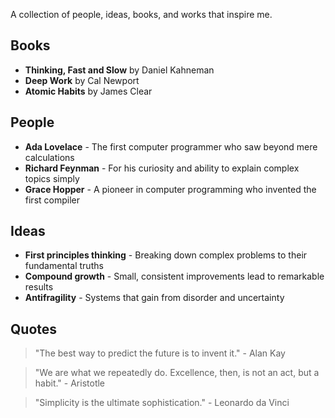 A collection of people, ideas, books, and works that inspire me.

## Books

-   **Thinking, Fast and Slow** by Daniel Kahneman
-   **Deep Work** by Cal Newport
-   **Atomic Habits** by James Clear

## People

-   **Ada Lovelace** - The first computer programmer who saw beyond mere calculations
-   **Richard Feynman** - For his curiosity and ability to explain complex topics simply
-   **Grace Hopper** - A pioneer in computer programming who invented the first compiler

## Ideas

-   **First principles thinking** - Breaking down complex problems to their fundamental truths
-   **Compound growth** - Small, consistent improvements lead to remarkable results
-   **Antifragility** - Systems that gain from disorder and uncertainty

## Quotes

> "The best way to predict the future is to invent it." - Alan Kay

> "We are what we repeatedly do. Excellence, then, is not an act, but a habit." - Aristotle

> "Simplicity is the ultimate sophistication." - Leonardo da Vinci
